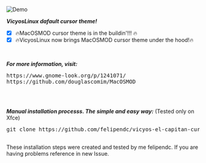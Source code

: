 ![Demo](https://i.imgur.com/CXNK87Y.png)<br />


***VicyosLinux dafault cursor theme!***


- [x] :fire:MacOSMOD cursor theme is in the buildin'!!! :fire:<br />
- [x] :fire:VicyosLinux now brings MacOSMOD cursor theme under the hood!:fire:<br />

<br>

***For more information, visit:***

<pre>
https://www.gnome-look.org/p/1241071/
https://github.com/douglascomim/MacOSMOD
</pre>

##

<br>


***Manual installation processs. The simple and easy way:*** (Tested only on Xfce)

<pre>
git clone https://github.com/felipendc/vicyos-el-capitan-cursors-mod -b master $HOME/MacOSMOD && cd $HOME/MacOSMOD && sudo cp -r El_Capitan_Cursors/* /usr/share/icons/El_Capitan_Cursors && sudo rm -R $HOME/MacOSMOD*

</pre>


These installation steps were created and tested by me felipendc. 
If you are having problems reference in new Issue.



